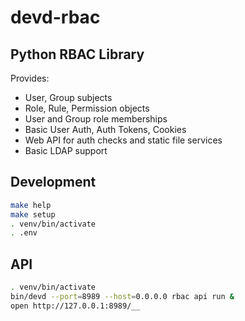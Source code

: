 # devd-rbac

## Python RBAC Library

Provides:

* User, Group subjects
* Role, Rule, Permission objects
* User and Group role memberships
* Basic User Auth, Auth Tokens, Cookies
* Web API for auth checks and static file services
* Basic LDAP support

## Development

```bash
make help
make setup
. venv/bin/activate
. .env
```

## API

```bash
. venv/bin/activate
bin/devd --port=8989 --host=0.0.0.0 rbac api run &
open http://127.0.0.1:8989/__
```
